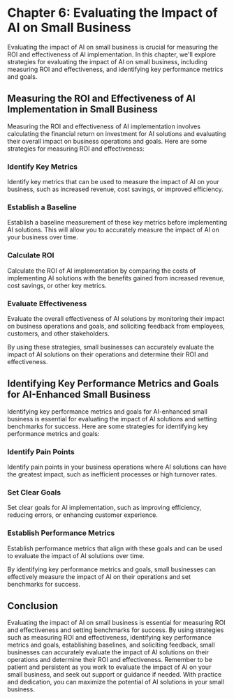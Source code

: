 Chapter 6: Evaluating the Impact of AI on Small Business
========================================================

Evaluating the impact of AI on small business is crucial for measuring the ROI and effectiveness of AI implementation. In this chapter, we'll explore strategies for evaluating the impact of AI on small business, including measuring ROI and effectiveness, and identifying key performance metrics and goals.

Measuring the ROI and Effectiveness of AI Implementation in Small Business
--------------------------------------------------------------------------

Measuring the ROI and effectiveness of AI implementation involves calculating the financial return on investment for AI solutions and evaluating their overall impact on business operations and goals. Here are some strategies for measuring ROI and effectiveness:

### Identify Key Metrics

Identify key metrics that can be used to measure the impact of AI on your business, such as increased revenue, cost savings, or improved efficiency.

### Establish a Baseline

Establish a baseline measurement of these key metrics before implementing AI solutions. This will allow you to accurately measure the impact of AI on your business over time.

### Calculate ROI

Calculate the ROI of AI implementation by comparing the costs of implementing AI solutions with the benefits gained from increased revenue, cost savings, or other key metrics.

### Evaluate Effectiveness

Evaluate the overall effectiveness of AI solutions by monitoring their impact on business operations and goals, and soliciting feedback from employees, customers, and other stakeholders.

By using these strategies, small businesses can accurately evaluate the impact of AI solutions on their operations and determine their ROI and effectiveness.

Identifying Key Performance Metrics and Goals for AI-Enhanced Small Business
----------------------------------------------------------------------------

Identifying key performance metrics and goals for AI-enhanced small business is essential for evaluating the impact of AI solutions and setting benchmarks for success. Here are some strategies for identifying key performance metrics and goals:

### Identify Pain Points

Identify pain points in your business operations where AI solutions can have the greatest impact, such as inefficient processes or high turnover rates.

### Set Clear Goals

Set clear goals for AI implementation, such as improving efficiency, reducing errors, or enhancing customer experience.

### Establish Performance Metrics

Establish performance metrics that align with these goals and can be used to evaluate the impact of AI solutions over time.

By identifying key performance metrics and goals, small businesses can effectively measure the impact of AI on their operations and set benchmarks for success.

Conclusion
----------

Evaluating the impact of AI on small business is essential for measuring ROI and effectiveness and setting benchmarks for success. By using strategies such as measuring ROI and effectiveness, identifying key performance metrics and goals, establishing baselines, and soliciting feedback, small businesses can accurately evaluate the impact of AI solutions on their operations and determine their ROI and effectiveness. Remember to be patient and persistent as you work to evaluate the impact of AI on your small business, and seek out support or guidance if needed. With practice and dedication, you can maximize the potential of AI solutions in your small business.
